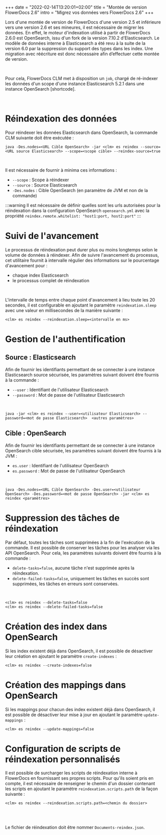 +++
date = "2022-02-14T13:20:01+02:00"
title = "Montée de version FlowerDocs 2.6"
intro = "Migrez vos données vers FlowerDocs 2.6"
+++

Lors d'une montée de version de FlowerDocs d'une version 2.5 et inférieure vers une version 2.6 et ses mineures, il est nécessaire de migrer les données. En effet, le moteur d'indexation utilisé à partir de FlowerDocs 2.6.0 est OpenSearch, issu d'un fork de la version 7.10.2 d'Elasticsearch. Le modèle de données interne à Elasticsearch a été revu à la suite de la version 6.0 par la suppression du support des types dans les index. Une migration avec réécriture est donc  nécessaire afin d’effectuer cette montée de version. 

<br/>

Pour cela, FlowerDocs CLM met à disposition un `job`, chargé de ré-indexer les données d'un scope d'une instance Elasticsearch 5.2.1 dans une instance OpenSearch [shortcode].

<br/>

# Réindexation des données

Pour réindexer les données Elasticsearch dans OpenSearch, la commande CLM suivante doit être exécutée :

```properties
java -Des.nodes=<URL Cible OpenSearch> -jar <clm> es reindex --source=<URL source Elasticsearch> --scope=<scope cible> --reindex-source=true
```
<br/>


Il est nécessaire de fournir  à minima ces informations : 

* `--scope` : Scope à réindexer 
* `--source` : Source Elasticsearch
* `-Des.nodes` : Cible OpenSearch (en paramètre de JVM et non de la commande)

:::warning
Il est nécessaire de définir quelles sont les urls autorisées pour la réindexation dans la configuration OpenSearch `opensearch.yml` avec la propriété `reindex.remote.whitelist: "host1:port, host2:port"`
:::

# Suivi de l'avancement

Le processus de réindexation peut durer plus ou moins longtemps selon le volume de données à réindexer.
Afin de suivre l'avancement du processus, cet utilitaire fournit à intervalle régulier des informations sur le pourcentage d'avancement pour :

* chaque index Elasticsearch
* le processus complet de réindexation

<br/>

L'intervalle de temps entre chaque point d'avancement à lieu  toute les 20 secondes, il est configurable en ajoutant le paramètre `reindexation.sleep` avec une valeur en millisecondes de la manière suivante :

```properties
<clm> es reindex --reindexation.sleep=<intervalle en ms>
```
# Gestion de l'authentification 

## Source : Elasticsearch

Afin de fournir les identifiants permettant de se connecter à une instance Elasticsearch source sécurisée, les paramètres suivant doivent être fournis à la commande : 

* `--user` : Identifiant de l'utilisateur Elasticsearch
* `--password` : Mot de passe de l'utilisateur Elasticsearch

<br/>

```properties
java -jar <clm> es reindex --user=<utilisateur Elasticsearch> --password=<mot de passe Elasticsearch>  <autres paramètres>
```
## Cible : OpenSearch

Afin de fournir les identifiants permettant de se connecter à une instance OpenSearch cible sécurisée, les paramètres suivant doivent être fournis à la JVM :

* `es.user` : Identifiant de l'utilisateur OpenSearch
* `es.password` : Mot de passe de l'utilisateur OpenSearch

<br/>

```properties
java -Des.nodes=<URL Cible OpenSearch> -Des.user=<utilisateur OpenSearch> -Des.password=<mot de passe OpenSearch> -jar <clm> es reindex <paramètres>
```

# Suppression des tâches de réindexation

Par défaut, toutes les tâches sont supprimées à la fin de l'exécution de la commande. Il est possible de conserver les tâches pour les analyser via les API OpenSearch.
Pour cela, les paramètres suivants doivent être fournis à la commande : 

* `delete-tasks=false`, aucune tâche n'est supprimée après la réindexation.  
* `delete-failed-tasks=false`, uniquement les tâches en succès sont supprimées, les tâches en erreurs sont conservées.

<br/>

```properties
<clm> es reindex --delete-tasks=false
<clm> es reindex --delete-failed-tasks=false
```
# Création des index dans OpenSearch

Si les index existent déjà dans OpenSearch, il est possible de désactiver leur création en ajoutant le paramètre `create-indexes` :

```properties
<clm> es reindex --create-indexes=false
```

# Création des mappings dans OpenSearch

Si les mappings pour chacun des index existent déjà dans OpenSearch, il est possible de désactiver leur mise à jour en ajoutant le paramètre `update-mappings` :

```properties
<clm> es reindex --update-mappings=false
```


# Configuration de scripts de réindexation personnalisés

Il est possible de surcharger les scripts de réindexation interne à FlowerDocs en fournissant ses propres scripts. Pour qu'ils soient pris en compte, il est nécessaire de renseigner le chemin d'un dossier contenant les scripts en ajoutant le paramètre `reindexation.scripts.path` de la façon suivante :

```properties
<clm> es reindex --reindexation.scripts.path=<chemin du dossier>
```
<br/><br/>


Le fichier de réindexation doit être nommer `Documents-reindex.json`.